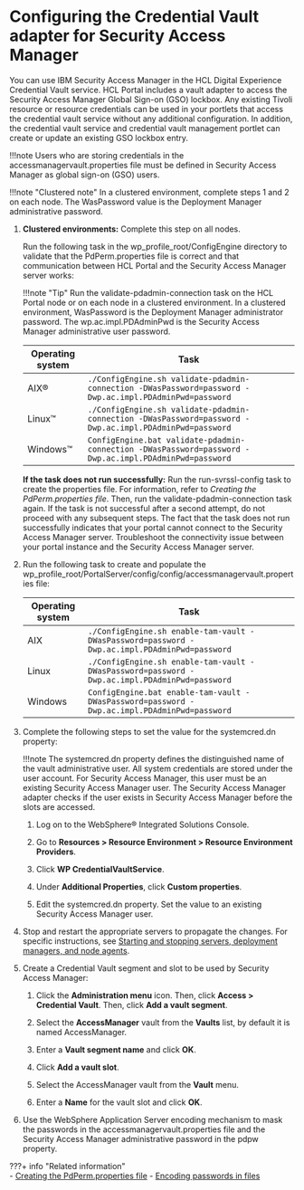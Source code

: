 # Configuring the Credential Vault adapter for Security Access Manager

You can use IBM Security Access Manager in the HCL Digital Experience Credential Vault service. HCL Portal includes a vault adapter to access the Security Access Manager Global Sign-on \(GSO\) lockbox. Any existing Tivoli resource or resource credentials can be used in your portlets that access the credential vault service without any additional configuration. In addition, the credential vault service and credential vault management portlet can create or update an existing GSO lockbox entry.

!!!note
    Users who are storing credentials in the accessmanagervault.properties file must be defined in Security Access Manager as global sign-on (GSO) users.

!!!note "Clustered note"
    In a clustered environment, complete steps 1 and 2 on each node. The WasPassword value is the Deployment Manager administrative password.

1.  **Clustered environments:** Complete this step on all nodes.

    Run the following task in the wp_profile_root/ConfigEngine directory to validate that the PdPerm.properties file is correct and that communication between HCL Portal and the Security Access Manager server works:

    !!!note "Tip"
        Run the validate-pdadmin-connection task on the HCL Portal node or on each node in a clustered environment. In a clustered environment, WasPassword is the Deployment Manager administrator password. The wp.ac.impl.PDAdminPwd is the Security Access Manager administrative user password.

    |Operating system|Task|
    |----------------|----|
    |AIX®|`./ConfigEngine.sh validate-pdadmin-connection -DWasPassword=password -Dwp.ac.impl.PDAdminPwd=password`|
    |Linux™|`./ConfigEngine.sh validate-pdadmin-connection -DWasPassword=password -Dwp.ac.impl.PDAdminPwd=password`|
    |Windows™|`ConfigEngine.bat validate-pdadmin-connection -DWasPassword=password -Dwp.ac.impl.PDAdminPwd=password`|

    **If the task does not run successfully:** Run the run-svrssl-config task to create the properties file. For information, refer to *Creating the PdPerm.properties file*. Then, run the validate-pdadmin-connection task again. If the task is not successful after a second attempt, do not proceed with any subsequent steps. The fact that the task does not run successfully indicates that your portal cannot connect to the Security Access Manager server. Troubleshoot the connectivity issue between your portal instance and the Security Access Manager server.

2.  Run the following task to create and populate the wp_profile_root/PortalServer/config/config/accessmanagervault.properties file:

    |Operating system|Task|
    |----------------|----|
    |AIX|`./ConfigEngine.sh enable-tam-vault -DWasPassword=password -Dwp.ac.impl.PDAdminPwd=password`|
    |Linux|`./ConfigEngine.sh enable-tam-vault -DWasPassword=password -Dwp.ac.impl.PDAdminPwd=password`|
    |Windows|`ConfigEngine.bat enable-tam-vault -DWasPassword=password -Dwp.ac.impl.PDAdminPwd=password`|

3.  Complete the following steps to set the value for the systemcred.dn property:

    !!!note
        The systemcred.dn property defines the distinguished name of the vault administrative user. All system credentials are stored under the user account. For Security Access Manager, this user must be an existing Security Access Manager user. The Security Access Manager adapter checks if the user exists in Security Access Manager before the slots are accessed.

    1.  Log on to the WebSphere® Integrated Solutions Console.

    2.  Go to **Resources > Resource Environment > Resource Environment Providers**.

    3.  Click **WP CredentialVaultService**.

    4.  Under **Additional Properties**, click **Custom properties**.

    5.  Edit the systemcred.dn property. Set the value to an existing Security Access Manager user.

4.  Stop and restart the appropriate servers to propagate the changes. For specific instructions, see [Starting and stopping servers, deployment managers, and node agents](../../../../../manage/stopstart.md).

5.  Create a Credential Vault segment and slot to be used by Security Access Manager:

    1.  Click the **Administration menu** icon. Then, click **Access > Credential Vault**. Then, click **Add a vault segment**.

    2.  Select the **AccessManager** vault from the **Vaults** list, by default it is named AccessManager.

    3.  Enter a **Vault segment name** and click **OK**.

    4.  Click **Add a vault slot**.

    5.  Select the AccessManager vault from the **Vault** menu.

    6.  Enter a **Name** for the vault slot and click **OK**.

6.  Use the WebSphere Application Server encoding mechanism to mask the passwords in the accessmanagervault.properties file and the Security Access Manager administrative password in the pdpw property.


???+ info "Related information"  
    -   [Creating the PdPerm.properties file](../../../../../manage/security/external_sec_mgmt/security_access_manager/cfg_sec_access_mgr/run_svrssl_config.md)
    -   [Encoding passwords in files](https://www.ibm.com/docs/en/was-nd/8.5.5)

